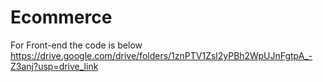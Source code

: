 # Ecommerce
For Front-end the code is below
https://drive.google.com/drive/folders/1znPTV1Zsl2yPBh2WpUJnFgtpA_-Z3anj?usp=drive_link
